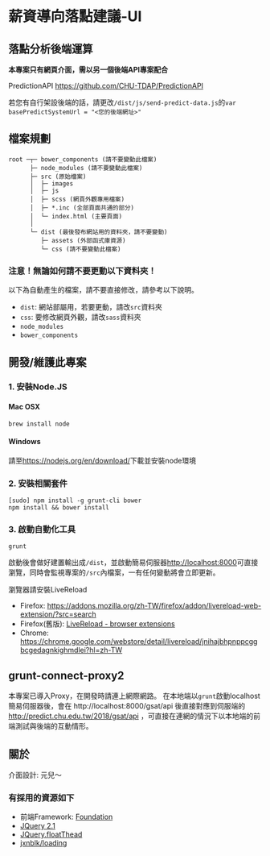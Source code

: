 薪資導向落點建議-UI
===


## 落點分析後端運算
**本專案只有網頁介面，需以另一個後端API專案配合**

PredictionAPI <https://github.com/CHU-TDAP/PredictionAPI>

若您有自行架設後端的話，請更改`/dist/js/send-predict-data.js`的`var basePredictSystemUrl = "<您的後端網址>"`


## 檔案規劃

```text
root ─┬─ bower_components (請不要變動此檔案)
      ├─ node_modules (請不要變動此檔案)
      ├─ src (原始檔案)
      │  ├─ images
      │  ├─ js
      │  ├─ scss (網頁外觀專用檔案)
      │  ├─ *.inc (全部頁面共通的部分)
      │  └─ index.html (主要頁面)
      │  
      └─ dist (最後發布網站用的資料夾，請不要變動)
         ├─ assets (外部函式庫資源)
         └─ css (請不要變動此檔案)
```

### 注意！無論如何請不要更動以下資料夾！

以下為自動產生的檔案，請不要直接修改，請參考以下說明。

* `dist`: 網站部屬用，若要更動，請改`src`資料夾
* `css`: 要修改網頁外觀，請改`sass`資料夾
* `node_modules`
* `bower_components`

## 開發/維護此專案
### 1. 安裝Node.JS
#### Mac OSX
    brew install node

#### Windows
請至<https://nodejs.org/en/download/>下載並安裝node環境

### 2. 安裝相關套件

    [sudo] npm install -g grunt-cli bower
    npm install && bower install

### 3. 啟動自動化工具

    grunt

啟動後會做好建置輸出成`/dist`，並啟動簡易伺服器<http://localhost:8000>可直接瀏覽，同時會監視專案的`/src`內檔案，一有任何變動將會立即更新。

瀏覽器請安裝LiveReload
* Firefox: https://addons.mozilla.org/zh-TW/firefox/addon/livereload-web-extension/?src=search
* Firefox(舊版): [LiveReload - browser extensions](http://feedback.livereload.com/knowledgebase/articles/86242-how-do-i-install-and-use-the-browser-extensions-)
* Chrome: https://chrome.google.com/webstore/detail/livereload/jnihajbhpnppcggbcgedagnkighmdlei?hl=zh-TW

## grunt-connect-proxy2
本專案已導入Proxy，在開發時請連上網際網路。
在本地端以`grunt`啟動localhost簡易伺服器後，會在 http://localhost:8000/gsat/api 後直接對應到伺服端的 http://predict.chu.edu.tw/2018/gsat/api ，可直接在連網的情況下以本地端的前端測試與後端的互動情形。

## 關於
介面設計: 元兒～

### 有採用的資源如下
* 前端Framework: [Foundation](http://foundation.zurb.com/)
* [JQuery 2.1](https://jquery.com/)
* [JQuery.floatThead](http://mkoryak.github.io/floatThead/)
* [jxnblk/loading](https://github.com/jxnblk/loading)
